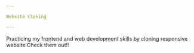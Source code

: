 ```yaml
---

Website Cloning

---
```


Practicing my frontend and web development skills by cloning responsive website
Check them out!!
